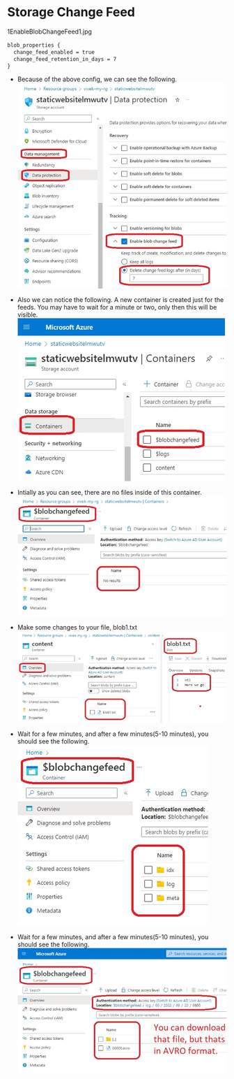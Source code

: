 # Storage Change Feed

1EnableBlobChangeFeed1.jpg

```
blob_properties {
  change_feed_enabled = true
  change_feed_retention_in_days = 7
}
```

- Because of the above config, we can see the following.
![Enable Change Feed](./images/1EnableBlobChangeFeed1.jpg)

- Also we can notice the following. A new container is created just for the feeds. You may have to wait for a minute or two, only then this will be visible.
![Enable Change Feed](./images/1EnableBlobChangeFeed2.jpg)

- Intially as you can see, there are no files inside of this container.
![Enable Change Feed](./images/1EnableBlobChangeFeed3.jpg)

- Make some changes to your file, blob1.txt
![Make some chagnes to a file](./images/1EnableBlobChangeFeed4.jpg) 

- Wait for a few minutes, and after a few minutes(5-10 minutes), you should see the following.
![Enable Change Feed](./images/1EnableBlobChangeFeed5.jpg)

- Wait for a few minutes, and after a few minutes(5-10 minutes), you should see the following.
![Enable Change Feed](./images/1EnableBlobChangeFeed6.jpg)

